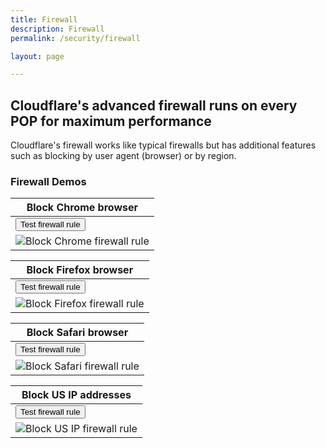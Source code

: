 ```yaml
---
title: Firewall
description: Firewall
permalink: /security/firewall

layout: page

---
```


## Cloudflare's advanced firewall runs on every POP for maximum performance
Cloudflare's firewall works like typical firewalls but has additional features such as blocking by user agent (browser) or by region.

### Firewall Demos

| Block Chrome browser |
|---|
| <button onclick="window.location.href='firewall/block-chrome'" class="">Test firewall rule</button>
![Block Chrome firewall rule](https://sergiodemo.com/cdn-cgi/imagedelivery/dHAzaCotabzPiuBsjyNCtA/49eb3baf-0524-411b-62c4-37f82dac2f00/public)  |

| Block Firefox browser |
|---|
| <button onclick="window.location.href='firewall/block-firefox'" class="">Test firewall rule</button>
![Block Firefox firewall rule](https://sergiodemo.com/cdn-cgi/imagedelivery/dHAzaCotabzPiuBsjyNCtA/3b0668be-fa11-4c8c-c488-e26d72d4d200/public)  |

| Block Safari browser |
|---|
| <button onclick="window.location.href='firewall/block-safari'" class="">Test firewall rule</button>
![Block Safari firewall rule](https://sergiodemo.com/cdn-cgi/imagedelivery/dHAzaCotabzPiuBsjyNCtA/84717761-e943-4c39-6301-63596ad62400/public)  |

| Block US IP addresses |
|---|
| <button onclick="window.location.href='firewall/block-us-ip'" class="">Test firewall rule</button>
![Block US IP firewall rule](https://sergiodemo.com/cdn-cgi/imagedelivery/dHAzaCotabzPiuBsjyNCtA/527b9158-6994-45c3-c1ab-a2e6f25bcb00/public)  |
